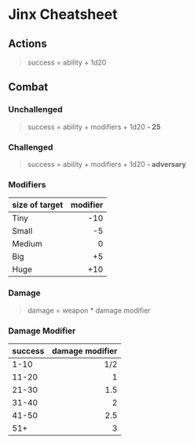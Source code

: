 # Jinx Cheatsheet

## Actions

>success = ability + 1d20

## Combat

### Unchallenged

>success = ability + modifiers + 1d20 **- 25**

### Challenged

>success = ability + modifiers + 1d20 **- adversary**

### Modifiers

size of target|modifier
---|---:
Tiny|-10
Small|-5
Medium|0
Big|+5
Huge|+10

### Damage

>damage = weapon * damage modifier

### Damage Modifier

success|damage modifier
---|---:
1-10|1/2
11-20|1
21-30|1.5
31-40|2
41-50|2.5
51+|3
